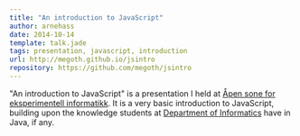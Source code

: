 ```yaml
---
title: "An introduction to JavaScript"
author: arnehass
date: 2014-10-14
template: talk.jade
tags: presentation, javascript, introduction
url: http://megoth.github.io/jsintro
repository: https://github.com/megoth/jsintro
---
```


"An introduction to JavaScript" is a presentation I held at [Åpen sone for eksperimentell informatikk](http://sonen.ifi.uio.no/). It is a very basic introduction to JavaScript, building upon the knowledge students at [Department of Informatics](http://ifi.uio.no) have in Java, if any.